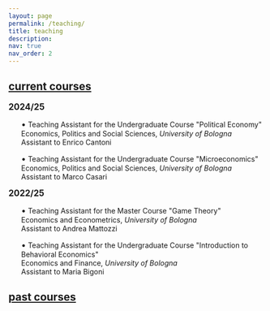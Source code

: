 ```yaml
---
layout: page
permalink: /teaching/
title: teaching
description:
nav: true
nav_order: 2
---
```


<div class="projects">
  <a id="current-courses" href="javascript:void(0);" onclick="toggleVisibility('current-courses-content')">
    <h2 class="category"> current courses </h2>
  </a>
</div>

<!-- Show current courses by default -->
<div id="current-courses-content" style="display: block;">
<p><big><b>2024/25</b></big></p>
  
<p style="margin-left: 25px;"> <span style="color: var(--global-theme-color);"><big>•</big></span> <span style="color: var(--global-theme-color);">Teaching Assistant</span> for the Undergraduate Course "<span style="color: var(--global-theme-color);">Political Economy</span>" <br> Economics, Politics and Social Sciences, <i> University of Bologna </i> <br> Assistant to <span style="color: var(--global-theme-color);">Enrico Cantoni</span> </p>

<p style="margin-left: 25px;"> <span style="color: var(--global-theme-color);"><big>•</big></span> <span style="color: var(--global-theme-color);">Teaching Assistant</span> for the Undergraduate Course "<span style="color: var(--global-theme-color);">Microeconomics</span>" <br> Economics, Politics and Social Sciences, <i> University of Bologna </i> <br> Assistant to <span style="color: var(--global-theme-color);">Marco Casari</span> </p>

<p><big><b>2022/25</b></big></p>

<p style="margin-left: 25px;"> <span style="color: var(--global-theme-color);"><big>•</big></span> <span style="color: var(--global-theme-color);">Teaching Assistant</span> for the Master Course "<span style="color: var(--global-theme-color);">Game Theory</span>" <br> Economics and Econometrics, <i> University of Bologna </i> <br> Assistant to <span style="color: var(--global-theme-color);">Andrea Mattozzi</span> </p>

<p style="margin-left: 25px;"> <span style="color: var(--global-theme-color);"><big>•</big></span> <span style="color: var(--global-theme-color);">Teaching Assistant</span> for the Undergraduate Course "<span style="color: var(--global-theme-color);">Introduction to Behavioral Economics</span>" <br> Economics and Finance, <i> University of Bologna </i> <br> Assistant to <span style="color: var(--global-theme-color);">Maria Bigoni</span> </p>
</div>

<div class="projects">
  <a id="past-courses" href="javascript:void(0);" onclick="toggleVisibility('past-courses-content')">
    <h2 class="category"> past courses </h2>
  </a>
</div>

<!-- Hide past courses by default -->
<div id="past-courses-content" style="display: none;">
<p><big><b>2022/24</b></big></p>

<p style="margin-left: 25px;"> <span style="color: var(--global-theme-color);"><big>•</big></span> <span style="color: var(--global-theme-color);">Teaching Assistant</span> for the Undergraduate Course "<span style="color: var(--global-theme-color);">Globalization: Trade, Migrations and Multinationals</span>" <br> Economics and Finance, <i> University of Bologna </i> <br> Assistant to <span style="color: var(--global-theme-color);">Giovanni Prarolo</span> </p>

<p><big><b>2021/22</b></big></p>

<p style="margin-left: 25px;"> <span style="color: var(--global-theme-color);"><big>•</big></span> <span style="color: var(--global-theme-color);">Teaching Assistant</span> for the Master Course "<span style="color: var(--global-theme-color);">Competion Economics and Policy</span>" <br> Economics and Management, <i> Forlì Campus, University of Bologna </i> <br> Assistant to <span style="color: var(--global-theme-color);">Francesca Barigozzi</span> </p>

<p style="margin-left: 25px;"> <span style="color: var(--global-theme-color);"><big>•</big></span> <span style="color: var(--global-theme-color);">Teaching Assistant</span> for the Undergraduate Course "<span style="color: var(--global-theme-color);">Microeconomics</span>" <br> Economics and Business, <i> Forlì Campus, University of Bologna </i> <br> Assistant to <span style="color: var(--global-theme-color);">Francesca Barigozzi</span> </p>

<p style="margin-left: 25px;"> <span style="color: var(--global-theme-color);"><big>•</big></span> <span style="color: var(--global-theme-color);">Teaching Assistant</span> for the Master Course <span style="color: var(--global-theme-color);">Game Theory</span>" <br> Economics and Management, <i> Forlì Campus, University of Bologna </i> <br> Assistant to "<span style="color: var(--global-theme-color);">Natalia Montinari</span> </p>

<p><big><b>2019/20</b></big></p>

<p style="margin-left: 25px;"> <span style="color: var(--global-theme-color);"><big>•</big></span> <span style="color: var(--global-theme-color);">Teaching Assistant</span> for the Master Course <span style="color: var(--global-theme-color);">Public Management and Public Economics</span>" <br> SAA School of Management, <i> University of Turin </i> <br> Assistant to "<span style="color: var(--global-theme-color);">Francesco Figari</span> </p>

<p style="margin-left: 25px;"> <span style="color: var(--global-theme-color);"><big>•</big></span> <span style="color: var(--global-theme-color);">Teaching Assistant</span> for the Undergraduate Course <span style="color: var(--global-theme-color);">Microeconomics</span>" <br> SAA School of Management, <i> University of Turin </i> <br> Assistant to "<span style="color: var(--global-theme-color);">Nadia Campaniello</span> </p>
</div>

<!-- Inline script -->
<script>
  function toggleVisibility(id) {
    var content = document.getElementById(id);
    if (content.style.display === "none") {
      content.style.display = "block";
    } else {
      content.style.display = "none";
    }
  }
</script>
